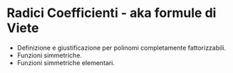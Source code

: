 # Radici Coefficienti - aka formule di Viete

- Definizione e giustificazione per polinomi completamente fattorizzabili.
- Funzioni simmetriche.
- Funzioni simmetriche elementari.
